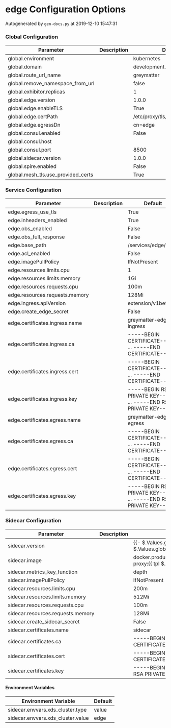 # edge Configuration Options

Autogenerated by `gen-docs.py` at 2019-12-10 15:47:31

### Global Configuration

|            Parameter             |Description|          Default          |
|----------------------------------|-----------|---------------------------|
|global.environment                |           |kubernetes                 |
|global.domain                     |           |development.deciphernow.com|
|global.route_url_name             |           |greymatter                 |
|global.remove_namespace_from_url  |           |false                      |
|global.exhibitor.replicas         |           |                          1|
|global.edge.version               |           |1.0.0                      |
|global.edge.enableTLS             |           |True                       |
|global.edge.certPath              |           |/etc/proxy/tls/edge        |
|global.edge.egressDn              |           |cn=edge                    |
|global.consul.enabled             |           |False                      |
|global.consul.host                |           |                           |
|global.consul.port                |           |                       8500|
|global.sidecar.version            |           |1.0.0                      |
|global.spire.enabled              |           |False                      |
|global.mesh_tls.use_provided_certs|           |True                       |

### Service Configuration

|          Parameter           |Description|                             Default                             |
|------------------------------|-----------|-----------------------------------------------------------------|
|edge.egress_use_tls           |           |True                                                             |
|edge.inheaders_enabled        |           |True                                                             |
|edge.obs_enabled              |           |False                                                            |
|edge.obs_full_response        |           |False                                                            |
|edge.base_path                |           |/services/edge/0.7.1                                             |
|edge.acl_enabled              |           |False                                                            |
|edge.imagePullPolicy          |           |IfNotPresent                                                     |
|edge.resources.limits.cpu     |           |                                                                1|
|edge.resources.limits.memory  |           |1Gi                                                              |
|edge.resources.requests.cpu   |           |100m                                                             |
|edge.resources.requests.memory|           |128Mi                                                            |
|edge.ingress.apiVersion       |           |extension/v1beta1                                                |
|edge.create_edge_secret       |           |False                                                            |
|edge.certificates.ingress.name|           |greymatter-edge-ingress                                          |
|edge.certificates.ingress.ca  |           |-----BEGIN CERTIFICATE----- ... -----END CERTIFICATE-----        |
|edge.certificates.ingress.cert|           |-----BEGIN CERTIFICATE----- ... -----END CERTIFICATE-----        |
|edge.certificates.ingress.key |           |-----BEGIN RSA PRIVATE KEY----- ... -----END RSA PRIVATE KEY-----|
|edge.certificates.egress.name |           |greymatter-edge-egress                                           |
|edge.certificates.egress.ca   |           |-----BEGIN CERTIFICATE----- ... -----END CERTIFICATE-----        |
|edge.certificates.egress.cert |           |-----BEGIN CERTIFICATE----- ... -----END CERTIFICATE-----        |
|edge.certificates.egress.key  |           |-----BEGIN RSA PRIVATE KEY----- ... -----END RSA PRIVATE KEY-----|

### Sidecar Configuration

|            Parameter            |Description|                                          Default                                          |
|---------------------------------|-----------|-------------------------------------------------------------------------------------------|
|sidecar.version                  |           |{{- $.Values.global.edge.version \| default $.Values.global.sidecar.version }}              |
|sidecar.image                    |           |docker.production.deciphernow.com/deciphernow/gm-proxy:{{ tpl $.Values.sidecar.version $ }}|
|sidecar.metrics_key_function     |           |depth                                                                                      |
|sidecar.imagePullPolicy          |           |IfNotPresent                                                                               |
|sidecar.resources.limits.cpu     |           |200m                                                                                       |
|sidecar.resources.limits.memory  |           |512Mi                                                                                      |
|sidecar.resources.requests.cpu   |           |100m                                                                                       |
|sidecar.resources.requests.memory|           |128Mi                                                                                      |
|sidecar.create_sidecar_secret    |           |False                                                                                      |
|sidecar.certificates.name        |           |sidecar                                                                                    |
|sidecar.certificates.ca          |           |-----BEGIN CERTIFICATE----- ... -----END CERTIFICATE-----                                  |
|sidecar.certificates.cert        |           |-----BEGIN CERTIFICATE----- ... -----END CERTIFICATE-----                                  |
|sidecar.certificates.key         |           |-----BEGIN RSA PRIVATE KEY----- ... -----END RSA PRIVATE KEY-----                          |

#### Environment Variables

|      Environment Variable       |Default|
|---------------------------------|-------|
|sidecar.envvars.xds_cluster.type |value  |
|sidecar.envvars.xds_cluster.value|edge   |

